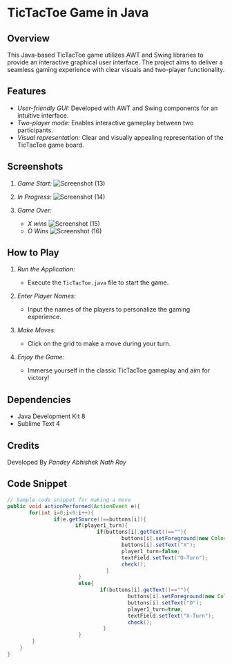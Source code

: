 # TicTacToe Game in Java

## Overview
This Java-based TicTacToe game utilizes AWT and Swing libraries to provide an interactive graphical user interface. The project aims to deliver a seamless gaming experience with clear visuals and two-player functionality.

## Features
- *User-friendly GUI:* Developed with AWT and Swing components for an intuitive interface.
- *Two-player mode:* Enables interactive gameplay between two participants.
- *Visual representation:* Clear and visually appealing representation of the TicTacToe game board.

## Screenshots
1. *Game Start:*
  ![Screenshot (13)](https://github.com/vjabhi000985/TicTacToeGame/assets/46738718/274ef0cb-c4e7-42b8-9532-229e70565d48)

3. *In Progress:*
  ![Screenshot (14)](https://github.com/vjabhi000985/TicTacToeGame/assets/46738718/9cc0a855-8342-40ca-bcf9-829a08207d8d)

4. *Game Over:*
   - *X wins* ![Screenshot (15)](https://github.com/vjabhi000985/TicTacToeGame/assets/46738718/9c5ee013-659a-4143-8052-f954078b2b40)
   - *O Wins* ![Screenshot (16)](https://github.com/vjabhi000985/TicTacToeGame/assets/46738718/ced2536f-376f-4424-933c-54f8f72b7c37)

## How to Play
1. *Run the Application:*
   - Execute the `TicTacToe.java` file to start the game.
   
2. *Enter Player Names:*
   - Input the names of the players to personalize the gaming experience.
   
3. *Make Moves:*
   - Click on the grid to make a move during your turn.
   
4. *Enjoy the Game:*
   - Immerse yourself in the classic TicTacToe gameplay and aim for victory!
  
## Dependencies
   - Java Development Kit 8
   - Sublime Text 4

## Credits
Developed By *Pandey Abhishek Nath Roy*

## Code Snippet
```java
// Sample code snippet for making a move
public void actionPerformed(ActionEvent e){
       for(int i=0;i<9;i++){
               if(e.getSource()==buttons[i]){
                      if(player1_turn){
                             if(buttons[i].getText()==""){
                                     buttons[i].setForeground(new Color(255,0,0));
                                     buttons[i].setText("X");
                                     player1_turn=false;
                                     textField.setText("O-Turn");
                                     check();
                                }
                       }
                       else{
                              if(buttons[i].getText()==""){
                                       buttons[i].setForeground(new Color(0,0,255));
                                       buttons[i].setText("O");
                                       player1_turn=true;
                                       textField.setText("X-Turn");
                                       check();
                               }
                       }
		}
	}
}
